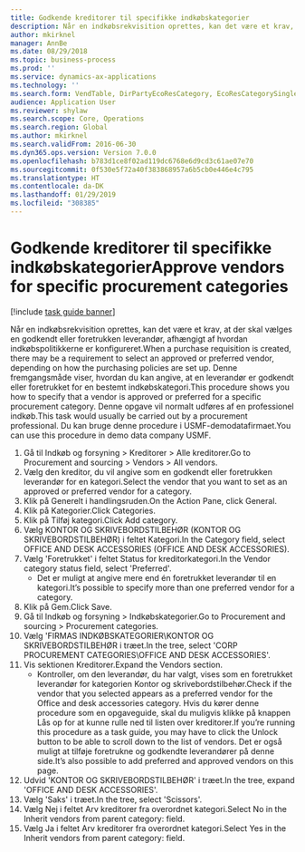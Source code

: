 ```yaml
---
title: Godkende kreditorer til specifikke indkøbskategorier
description: Når en indkøbsrekvisition oprettes, kan det være et krav, at der skal vælges en godkendt eller foretrukken leverandør, afhængigt af hvordan indkøbspolitikkerne er konfigureret.
author: mkirknel
manager: AnnBe
ms.date: 08/29/2018
ms.topic: business-process
ms.prod: ''
ms.service: dynamics-ax-applications
ms.technology: ''
ms.search.form: VendTable, DirPartyEcoResCategory, EcoResCategorySingleLookup, ProcCategoryHierarchyManagement
audience: Application User
ms.reviewer: shylaw
ms.search.scope: Core, Operations
ms.search.region: Global
ms.author: mkirknel
ms.search.validFrom: 2016-06-30
ms.dyn365.ops.version: Version 7.0.0
ms.openlocfilehash: b783d1ce8f02ad119dc6768e6d9cd3c61ae07e70
ms.sourcegitcommit: 0f530e5f72a40f383868957a6b5cb0e446e4c795
ms.translationtype: HT
ms.contentlocale: da-DK
ms.lasthandoff: 01/29/2019
ms.locfileid: "308385"
---
```

# <a name="approve-vendors-for-specific-procurement-categories"></a><span data-ttu-id="9b556-103">Godkende kreditorer til specifikke indkøbskategorier</span><span class="sxs-lookup"><span data-stu-id="9b556-103">Approve vendors for specific procurement categories</span></span>

[!include [task guide banner](../../includes/task-guide-banner.md)]

<span data-ttu-id="9b556-104">Når en indkøbsrekvisition oprettes, kan det være et krav, at der skal vælges en godkendt eller foretrukken leverandør, afhængigt af hvordan indkøbspolitikkerne er konfigureret.</span><span class="sxs-lookup"><span data-stu-id="9b556-104">When a purchase requisition is created, there may be a requirement to select an approved or preferred vendor, depending on how the purchasing policies are set up.</span></span> <span data-ttu-id="9b556-105">Denne fremgangsmåde viser, hvordan du kan angive, at en leverandør er godkendt eller foretrukket for en bestemt indkøbskategori.</span><span class="sxs-lookup"><span data-stu-id="9b556-105">This procedure shows you how to specify that a vendor is approved or preferred for a specific procurement category.</span></span> <span data-ttu-id="9b556-106">Denne opgave vil normalt udføres af en professionel indkøb.</span><span class="sxs-lookup"><span data-stu-id="9b556-106">This task would usually be carried out by a procurement professional.</span></span> <span data-ttu-id="9b556-107">Du kan bruge denne procedure i USMF-demodatafirmaet.</span><span class="sxs-lookup"><span data-stu-id="9b556-107">You can use this procedure in demo data company USMF.</span></span>

1. <span data-ttu-id="9b556-108">Gå til Indkøb og forsyning > Kreditorer > Alle kreditorer.</span><span class="sxs-lookup"><span data-stu-id="9b556-108">Go to Procurement and sourcing > Vendors > All vendors.</span></span>
2. <span data-ttu-id="9b556-109">Vælg den kreditor, du vil angive som en godkendt eller foretrukken leverandør for en kategori.</span><span class="sxs-lookup"><span data-stu-id="9b556-109">Select the vendor that you want to set as an approved or preferred vendor for a category.</span></span>
3. <span data-ttu-id="9b556-110">Klik på Generelt i handlingsruden.</span><span class="sxs-lookup"><span data-stu-id="9b556-110">On the Action Pane, click General.</span></span>
4. <span data-ttu-id="9b556-111">Klik på Kategorier.</span><span class="sxs-lookup"><span data-stu-id="9b556-111">Click Categories.</span></span>
5. <span data-ttu-id="9b556-112">Klik på Tilføj kategori.</span><span class="sxs-lookup"><span data-stu-id="9b556-112">Click Add category.</span></span>
6. <span data-ttu-id="9b556-113">Vælg KONTOR OG SKRIVEBORDSTILBEHØR (KONTOR OG SKRIVEBORDSTILBEHØR) i feltet Kategori.</span><span class="sxs-lookup"><span data-stu-id="9b556-113">In the Category field, select OFFICE AND DESK ACCESSORIES (OFFICE AND DESK ACCESSORIES).</span></span>
7. <span data-ttu-id="9b556-114">Vælg 'Foretrukket' i feltet Status for kreditorkategori.</span><span class="sxs-lookup"><span data-stu-id="9b556-114">In the Vendor category status field, select 'Preferred'.</span></span>
    * <span data-ttu-id="9b556-115">Det er muligt at angive mere end én foretrukket leverandør til en kategori.</span><span class="sxs-lookup"><span data-stu-id="9b556-115">It’s possible to specify more than one preferred vendor for a category.</span></span>  
8. <span data-ttu-id="9b556-116">Klik på Gem.</span><span class="sxs-lookup"><span data-stu-id="9b556-116">Click Save.</span></span>
9. <span data-ttu-id="9b556-117">Gå til Indkøb og forsyning > Indkøbskategorier.</span><span class="sxs-lookup"><span data-stu-id="9b556-117">Go to Procurement and sourcing > Procurement categories.</span></span>
10. <span data-ttu-id="9b556-118">Vælg 'FIRMAS INDKØBSKATEGORIER\KONTOR OG SKRIVEBORDSTILBEHØR i træet.</span><span class="sxs-lookup"><span data-stu-id="9b556-118">In the tree, select 'CORP PROCUREMENT CATEGORIES\OFFICE AND DESK ACCESSORIES'.</span></span>
11. <span data-ttu-id="9b556-119">Vis sektionen Kreditorer.</span><span class="sxs-lookup"><span data-stu-id="9b556-119">Expand the Vendors section.</span></span>
    * <span data-ttu-id="9b556-120">Kontroller, om den leverandør, du har valgt, vises som en foretrukket leverandør for kategorien Kontor og skrivebordstilbehør.</span><span class="sxs-lookup"><span data-stu-id="9b556-120">Check if the vendor that you selected  appears as a preferred vendor for the Office and desk accessories category.</span></span> <span data-ttu-id="9b556-121">Hvis du kører denne procedure som en opgaveguide, skal du muligvis klikke på knappen Lås op for at kunne rulle ned til listen over kreditorer.</span><span class="sxs-lookup"><span data-stu-id="9b556-121">If you’re running this procedure as a task guide, you may have to click the Unlock button to be able to scroll down to the list of vendors.</span></span>  <span data-ttu-id="9b556-122">Det er også muligt at tilføje foretrukne og godkendte leverandører på denne side.</span><span class="sxs-lookup"><span data-stu-id="9b556-122">It’s also possible to add preferred and approved vendors on this page.</span></span>  
12. <span data-ttu-id="9b556-123">Udvid 'KONTOR OG SKRIVEBORDSTILBEHØR' i træet.</span><span class="sxs-lookup"><span data-stu-id="9b556-123">In the tree, expand 'OFFICE AND DESK ACCESSORIES'.</span></span>
13. <span data-ttu-id="9b556-124">Vælg 'Saks' i træet.</span><span class="sxs-lookup"><span data-stu-id="9b556-124">In the tree, select 'Scissors'.</span></span>
14. <span data-ttu-id="9b556-125">Vælg Nej i feltet Arv kreditorer fra overordnet kategori.</span><span class="sxs-lookup"><span data-stu-id="9b556-125">Select No in the Inherit vendors from parent category: field.</span></span>
15. <span data-ttu-id="9b556-126">Vælg Ja i feltet Arv kreditorer fra overordnet kategori.</span><span class="sxs-lookup"><span data-stu-id="9b556-126">Select Yes in the Inherit vendors from parent category: field.</span></span>


